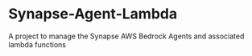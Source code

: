# Synapse-Agent-Lambda
A project to manage the Synapse AWS Bedrock Agents and associated lambda functions
